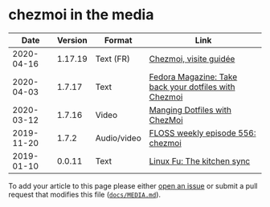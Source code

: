 # chezmoi in the media

<!--- toc --->

| Date       | Version | Format       | Link                                                                                                                      |
| ---------- | ------- | ------------ | ------------------------------------------------------------------------------------------------------------------------- |
| 2020-04-16 | 1.17.19 | Text (FR)    | [Chezmoi, visite guidée](https://blog.wescale.fr/2020/04/16/chezmoi-visite-guidee/)                                       |
| 2020-04-03 | 1.7.17  | Text         | [Fedora Magazine: Take back your dotfiles with Chezmoi](https://fedoramagazine.org/take-back-your-dotfiles-with-chezmoi/) |
| 2020-03-12 | 1.7.16  | Video        | [Manging Dotfiles with ChezMoi](https://www.youtube.com/watch?v=HXx6ugA98Qo)                                              |
| 2019-11-20 | 1.7.2   | Audio/video  | [FLOSS weekly episode 556: chezmoi](https://twit.tv/shows/floss-weekly/episodes/556)                                      |
| 2019-01-10 | 0.0.11  | Text         | [Linux Fu: The kitchen sync](https://hackaday.com/2019/01/10/linux-fu-the-kitchen-sync/)                                  |

To add your article to this page please either [open an
issue](https://github.com/twpayne/chezmoi/issues/new/choose) or submit a pull
request that modifies this file
([`docs/MEDIA.md`](https://github.com/twpayne/chezmoi/blob/master/docs/MEDIA.md)).